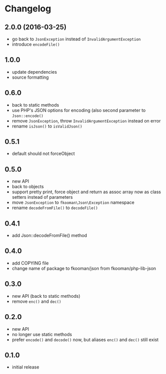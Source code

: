# Changelog

## 2.0.0 (2016-03-25)
- go back to `JsonException` instead of `InvalidArgumentException`
- introduce `encodeFile()`

## 1.0.0
- update dependencies
- source formatting

## 0.6.0
- back to static methods
- use PHP's JSON options for encoding (also second parameter to 
  `Json::encode()`
- remove `JsonException`, throw `InvalidArgumentException` instead on error
- rename `isJson()` to `isValidJson()`

## 0.5.1
- default should not forceObject

## 0.5.0
- new API
- back to objects
- support pretty print, force object and return as assoc array now as 
  class setters instead of parameters
- move `JsonException` to `fkooman\Json\Exception` namespace
- rename `decodeFromFile()` to `decodeFile()`

## 0.4.1
- add Json::decodeFromFile() method

## 0.4.0
- add COPYING file
- change name of package to fkooman/json from fkooman/php-lib-json

## 0.3.0
- new API (back to static methods)
- remove `enc()` and `dec()`

## 0.2.0
- new API
- no longer use static methods
- prefer `encode()` and `decode()` now, but aliases `enc()` and `dec()` still 
  exist

## 0.1.0
- initial release
